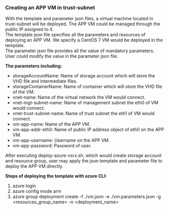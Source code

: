 ### Creating an APP VM in trust-subnet

With the template and parameter json files, a virtual machine located in trust-subnet will be deployed. The APP VM could be managed through the public IP assigned to it.  
The template json file specifies all the parameters and resources of deploying an APP VM. We specify a CentOS 7 VM would be deployed in the template.  
The parameter json file provides all the value of mandatory parameters. User could modify the value in the parameter json file.

**The parameters including:**

-	storageAccountName: Name of storage account which will store the VHD file and intermediate files.
-	storageContainerName: Name of container which will store the VHD file of the VM.
-	vnet-name: Name of the virtual network the VM would connect.
-	vnet-mgt-subnet-name: Name of management subnet the eth0 of VM would connect.
-	vnet-trust-subnet-name: Name of trust subnet the eth1 of VM would connect.
-	vm-app-name: Name of the APP VM.
-	vm-app-addr-eth0: Name of public IP address object of eth0 on the APP VM.
-	vm-app-username: Username on the APP VM.
-	vm-app-password: Password of user.

After executing deploy-azure-vsrx.sh, which would create storage account and resource group, user may apply the json template and parameter file to deploy the APP VM directly.

**Steps of deploying the template with azure CLI:**

1.	azure login
2.	azure config mode arm
3.	azure group deployment create -f ./vm.json -e ./vm.parameters.json -g <resources_group_name> -n <deployment_name>
